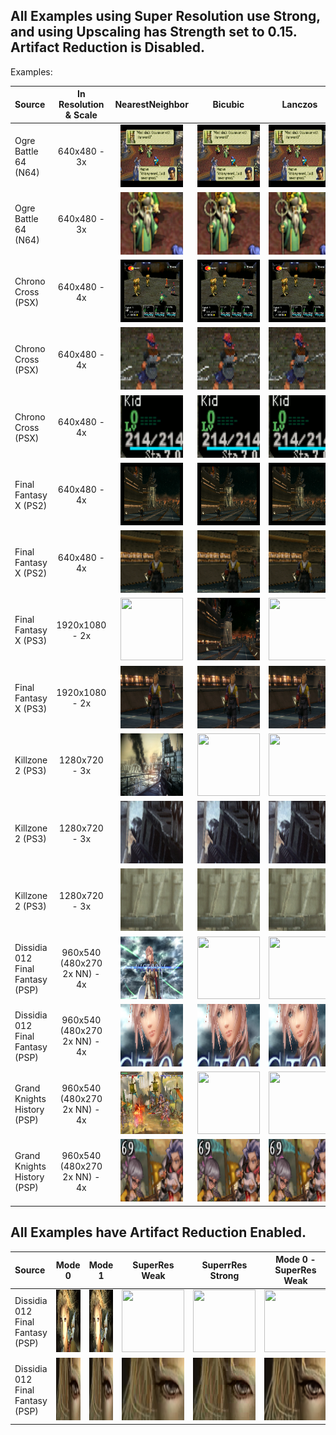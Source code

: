 ## All Examples using Super Resolution use Strong, and using Upscaling has Strength set to 0.15. Artifact Reduction is Disabled.


Examples:  

| Source | In Resolution & Scale | NearestNeighbor | Bicubic | Lanczos | SuperResolution | Upscaling |
| :--- | :---: | :---: | :---: | :---: | :---: | :---: |
| Ogre Battle 64 (N64) | 640x480 - 3x | <img src="ogrebattle64/nn.png" width="100" height="100"> | <img src="ogrebattle64/bicubic.png" width="100" height="100"> | <img src="ogrebattle64/lanczos.png" width="100" height="100"> | <img src="ogrebattle64/sr.png" width="100" height="100"> | <img src="ogrebattle64/up.png" width="100" height="100"> |
| Ogre Battle 64 (N64) | 640x480 - 3x | <img src="ogrebattle64/nn_zoom.png" width="100" height="100"> | <img src="ogrebattle64/bicubic_zoom.png" width="100" height="100"> | <img src="ogrebattle64/lanc_zoom.png" width="100" height="100"> | <img src="ogrebattle64/sr_zoom.png" width="100" height="100"> | <img src="ogrebattle64/up_zoom.png" width="100" height="100"> |
| Chrono Cross (PSX) | 640x480 - 4x | <img src="chronocross/nn.png" width="100" height="100"> | <img src="chronocross/bicubic.png" width="100" height="100"> | <img src="chronocross/lanczos.png" width="100" height="100"> | <img src="chronocross/sr.png" width="100" height="100"> | <img src="chronocross/up.png" width="100" height="100"> |
| Chrono Cross (PSX) | 640x480 - 4x | <img src="chronocross/nn_zoom.png" width="100" height="100"> | <img src="chronocross/bicubic_zoom.png" width="100" height="100"> | <img src="chronocross/lanc_zoom.png" width="100" height="100"> | <img src="chronocross/sr_zoom.png" width="100" height="100"> | <img src="chronocross/up_zoom.png" width="100" height="100"> |
| Chrono Cross (PSX) | 640x480 - 4x | <img src="chronocross/nn_zoom_2.png" width="100" height="100"> | <img src="chronocross/bicubic_zoom_2.png" width="100" height="100"> | <img src="chronocross/lanc_zoom_2.png" width="100" height="100"> | <img src="chronocross/sr_zoom_2.png" width="100" height="100"> | <img src="chronocross/up_zoom_2.png" width="100" height="100"> |
| Final Fantasy X (PS2) | 640x480 - 4x | <img src="ffx_ps2/nn.png" width="100" height="100"> | <img src="ffx_ps2/bicubic.png" width="100" height="100"> | <img src="ffx_ps2/lanczos.png" width="100" height="100"> | <img src="ffx_ps2/sr.png" width="100" height="100"> | <img src="ffx_ps2/up.png" width="100" height="100"> |
| Final Fantasy X (PS2) | 640x480 - 4x | <img src="ffx_ps2/nn_zoom.png" width="100" height="100"> | <img src="ffx_ps2/bicubic_zoom.png" width="100" height="100"> | <img src="ffx_ps2/lanc_zoom.png" width="100" height="100"> | <img src="ffx_ps2/sr_zoom.png" width="100" height="100"> | <img src="ffx_ps2/up_zoom.png" width="100" height="100"> |
| Final Fantasy X (PS3) | 1920x1080 - 2x | <img src="ffx_ps3/nn.png" width="100" height="100"> | <img src="ffx_ps3/bicubic.png" width="100" height="100"> | <img src="ffx_ps3/lanczos.png" width="100" height="100"> | <img src="ffx_ps3/sr.png" width="100" height="100"> | <img src="ffx_ps3/up.png" width="100" height="100"> |
| Final Fantasy X (PS3) | 1920x1080 - 2x | <img src="ffx_ps3/nn_zoom.png" width="100" height="100"> | <img src="ffx_ps3/bicubic_zoom.png" width="100" height="100"> | <img src="ffx_ps3/lanc_zoom.png" width="100" height="100"> | <img src="ffx_ps3/sr_zoom.png" width="100" height="100"> | <img src="ffx_ps3/up_zoom.png" width="100" height="100"> |
| Killzone 2 (PS3) | 1280x720 - 3x | <img src="killzone2/nn.png" width="100" height="100"> | <img src="killzone2/bicubic.png" width="100" height="100"> | <img src="killzone2/lanczos.png" width="100" height="100"> | <img src="killzone2/sr.png" width="100" height="100"> | <img src="killzone2/up.png" width="100" height="100"> |
| Killzone 2 (PS3) | 1280x720 - 3x | <img src="killzone2/nn_zoom.png" width="100" height="100"> | <img src="killzone2/bicubic_zoom.png" width="100" height="100"> | <img src="killzone2/lanc_zoom.png" width="100" height="100"> | <img src="killzone2/sr_zoom.png" width="100" height="100"> | <img src="killzone2/up_zoom.png" width="100" height="100"> |
| Killzone 2 (PS3) | 1280x720 - 3x | <img src="killzone2/nn_zoom_2.png" width="100" height="100"> | <img src="killzone2/bicubic_zoom_2.png" width="100" height="100"> | <img src="killzone2/lanc_zoom_2.png" width="100" height="100"> | <img src="killzone2/sr_zoom_2.png" width="100" height="100"> | <img src="killzone2/up_zoom_2.png" width="100" height="100"> |
| Dissidia 012 Final Fantasy (PSP) | 960x540 (480x270 2x NN) - 4x | <img src="dissidia/nn.png" width="100" height="100"> | <img src="dissidia/bicubic.png" width="100" height="100"> | <img src="dissidia/lanczos.png" width="100" height="100"> | <img src="dissidia/sr.png" width="100" height="100"> | <img src="dissidia/up.png" width="100" height="100"> |
| Dissidia 012 Final Fantasy (PSP) | 960x540 (480x270 2x NN) - 4x | <img src="dissidia/nn_zoom.png" width="100" height="100"> | <img src="dissidia/bicubic_zoom.png" width="100" height="100"> | <img src="dissidia/lanc_zoom.png" width="100" height="100"> | <img src="dissidia/sr_zoom.png" width="100" height="100"> | <img src="dissidia/up_zoom.png" width="100" height="100"> |
| Grand Knights History (PSP) | 960x540 (480x270 2x NN) - 4x | <img src="grandknightshistory/nn.png" width="100" height="100"> | <img src="grandknightshistory/bicubic.png" width="100" height="100"> | <img src="grandknightshistory/lanczos.png" width="100" height="100"> | <img src="grandknightshistory/sr.png" width="100" height="100"> | <img src="grandknightshistory/up.png" width="100" height="100"> |
| Grand Knights History (PSP) | 960x540 (480x270 2x NN) - 4x | <img src="grandknightshistory/nn_zoom.png" width="100" height="100"> | <img src="grandknightshistory/bicubic_zoom.png" width="100" height="100"> | <img src="grandknightshistory/lanc_zoom.png" width="100" height="100"> | <img src="grandknightshistory/sr_zoom.png" width="100" height="100"> | <img src="grandknightshistory/up_zoom.png" width="100" height="100"> |


## All Examples have Artifact Reduction Enabled.


| Source | Mode 0 | Mode 1 | SuperRes Weak | SuperrRes Strong | Mode 0 - SuperRes Weak | Mode 0 - SuperRes Strong | Mode 1 - SuperRes Weak | Mode 1 - SuperRes Strong |
| :--- | :---: | :---: | :---: | :---: | :---: | :---: | :---: | :---: |
| Dissidia 012 Final Fantasy (PSP) | <img src="dissidia/ar_mode0.png" width="100" height="100"> | <img src="dissidia/ar_mode1.png" width="100" height="100"> | <img src="dissidia/sr_weak.png" width="100" height="100"> | <img src="dissidia/sr_strong.png" width="100" height="100"> | <img src="dissidia/sr_weak_ar_mode0.png" width="100" height="100"> | <img src="dissidia/sr_strong_ar_mode0.png" width="100" height="100"> | <img src="dissidia/sr_weak_ar_mode1.png" width="100" height="100"> | <img src="dissidia/sr_strong_ar_mode1.png" width="100" height="100"> |
| Dissidia 012 Final Fantasy (PSP) | <img src="dissidia/ar_mode0_zoom.png" width="100" height="100"> | <img src="dissidia/ar_mode1_zoom.png" width="100" height="100"> | <img src="dissidia/sr_weak_zoom.png" width="100" height="100"> | <img src="dissidia/sr_strong_zoom.png" width="100" height="100"> | <img src="dissidia/sr_weak_ar_mode0_zoom.png" width="100" height="100"> | <img src="dissidia/sr_strong_ar_mode0_zoom.png" width="100" height="100"> | <img src="dissidia/sr_weak_ar_mode1_zoom.png" width="100" height="100"> | <img src="dissidia/sr_strong_ar_mode1_zoom.png" width="100" height="100"> |
